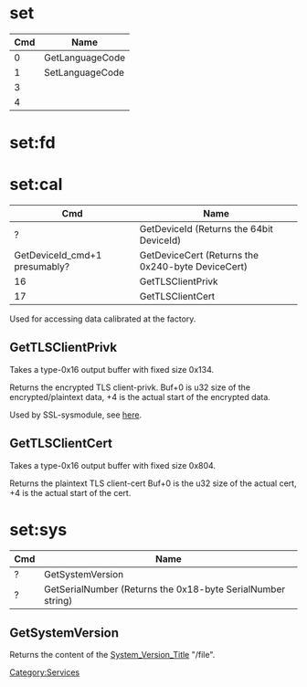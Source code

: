 # set

| Cmd | Name            |
| --- | --------------- |
| 0   | GetLanguageCode |
| 1   | SetLanguageCode |
| 3   |                 |
| 4   |                 |

# set:fd

# set:cal

| Cmd                            | Name                                              |
| ------------------------------ | ------------------------------------------------- |
| ?                              | GetDeviceId (Returns the 64bit DeviceId)          |
| GetDeviceId\_cmd+1 presumably? | GetDeviceCert (Returns the 0x240-byte DeviceCert) |
| 16                             | GetTLSClientPrivk                                 |
| 17                             | GetTLSClientCert                                  |

Used for accessing data calibrated at the factory.

## GetTLSClientPrivk

Takes a type-0x16 output buffer with fixed size 0x134.

Returns the encrypted TLS client-privk. Buf+0 is u32 size of the
encrypted/plaintext data, +4 is the actual start of the encrypted data.

Used by SSL-sysmodule, see [here](SSL%20services.md "wikilink").

## GetTLSClientCert

Takes a type-0x16 output buffer with fixed size 0x804.

Returns the plaintext TLS client-cert Buf+0 is the u32 size of the
actual cert, +4 is the actual start of the cert.

# set:sys

| Cmd | Name                                                        |
| --- | ----------------------------------------------------------- |
| ?   | GetSystemVersion                                            |
| ?   | GetSerialNumber (Returns the 0x18-byte SerialNumber string) |

## GetSystemVersion

Returns the content of the
[System\_Version\_Title](System%20Version%20Title.md "wikilink")
"/file".

[Category:Services](Category:Services "wikilink")
